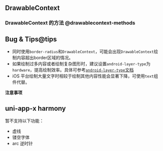 ## DrawableContext

<!-- CUSTOMTYPEJSON.DrawableContext.description -->

<!-- CUSTOMTYPEJSON.DrawableContext.compatibility -->

<!-- CUSTOMTYPEJSON.DrawableContext.extends -->

<!-- CUSTOMTYPEJSON.DrawableContext.param -->

### DrawableContext 的方法 @drawablecontext-methods

<!-- CUSTOMTYPEJSON.DrawableContext.methods.beginPath.name -->

<!-- CUSTOMTYPEJSON.DrawableContext.methods.beginPath.description -->

<!-- CUSTOMTYPEJSON.DrawableContext.methods.beginPath.compatibility -->

<!-- CUSTOMTYPEJSON.DrawableContext.methods.beginPath.param -->

<!-- CUSTOMTYPEJSON.DrawableContext.methods.beginPath.returnValue -->

<!-- CUSTOMTYPEJSON.DrawableContext.methods.beginPath.tutorial -->

<!-- CUSTOMTYPEJSON.DrawableContext.methods.arc.name -->

<!-- CUSTOMTYPEJSON.DrawableContext.methods.arc.description -->

<!-- CUSTOMTYPEJSON.DrawableContext.methods.arc.compatibility -->

<!-- CUSTOMTYPEJSON.DrawableContext.methods.arc.param -->

<!-- CUSTOMTYPEJSON.DrawableContext.methods.arc.returnValue -->

<!-- CUSTOMTYPEJSON.DrawableContext.methods.arc.tutorial -->

<!-- CUSTOMTYPEJSON.DrawableContext.methods.moveTo.name -->

<!-- CUSTOMTYPEJSON.DrawableContext.methods.moveTo.description -->

<!-- CUSTOMTYPEJSON.DrawableContext.methods.moveTo.compatibility -->

<!-- CUSTOMTYPEJSON.DrawableContext.methods.moveTo.param -->

<!-- CUSTOMTYPEJSON.DrawableContext.methods.moveTo.returnValue -->

<!-- CUSTOMTYPEJSON.DrawableContext.methods.moveTo.tutorial -->

<!-- CUSTOMTYPEJSON.DrawableContext.methods.rect.name -->

<!-- CUSTOMTYPEJSON.DrawableContext.methods.rect.description -->

<!-- CUSTOMTYPEJSON.DrawableContext.methods.rect.compatibility -->

<!-- CUSTOMTYPEJSON.DrawableContext.methods.rect.param -->

<!-- CUSTOMTYPEJSON.DrawableContext.methods.rect.returnValue -->

<!-- CUSTOMTYPEJSON.DrawableContext.methods.rect.tutorial -->

<!-- CUSTOMTYPEJSON.DrawableContext.methods.lineTo.name -->

<!-- CUSTOMTYPEJSON.DrawableContext.methods.lineTo.description -->

<!-- CUSTOMTYPEJSON.DrawableContext.methods.lineTo.compatibility -->

<!-- CUSTOMTYPEJSON.DrawableContext.methods.lineTo.param -->

<!-- CUSTOMTYPEJSON.DrawableContext.methods.lineTo.returnValue -->

<!-- CUSTOMTYPEJSON.DrawableContext.methods.lineTo.tutorial -->

<!-- CUSTOMTYPEJSON.DrawableContext.methods.closePath.name -->

<!-- CUSTOMTYPEJSON.DrawableContext.methods.closePath.description -->

<!-- CUSTOMTYPEJSON.DrawableContext.methods.closePath.compatibility -->

<!-- CUSTOMTYPEJSON.DrawableContext.methods.closePath.param -->

<!-- CUSTOMTYPEJSON.DrawableContext.methods.closePath.returnValue -->

<!-- CUSTOMTYPEJSON.DrawableContext.methods.closePath.tutorial -->

<!-- CUSTOMTYPEJSON.DrawableContext.methods.stroke.name -->

<!-- CUSTOMTYPEJSON.DrawableContext.methods.stroke.description -->

<!-- CUSTOMTYPEJSON.DrawableContext.methods.stroke.compatibility -->

<!-- CUSTOMTYPEJSON.DrawableContext.methods.stroke.param -->

<!-- CUSTOMTYPEJSON.DrawableContext.methods.stroke.returnValue -->

<!-- CUSTOMTYPEJSON.DrawableContext.methods.stroke.tutorial -->

<!-- CUSTOMTYPEJSON.DrawableContext.methods.strokeRect.name -->

<!-- CUSTOMTYPEJSON.DrawableContext.methods.strokeRect.description -->

<!-- CUSTOMTYPEJSON.DrawableContext.methods.strokeRect.compatibility -->

<!-- CUSTOMTYPEJSON.DrawableContext.methods.strokeRect.param -->

<!-- CUSTOMTYPEJSON.DrawableContext.methods.strokeRect.returnValue -->

<!-- CUSTOMTYPEJSON.DrawableContext.methods.strokeRect.tutorial -->

<!-- CUSTOMTYPEJSON.DrawableContext.methods.strokeText.name -->

<!-- CUSTOMTYPEJSON.DrawableContext.methods.strokeText.description -->

<!-- CUSTOMTYPEJSON.DrawableContext.methods.strokeText.compatibility -->

<!-- CUSTOMTYPEJSON.DrawableContext.methods.strokeText.param -->

<!-- CUSTOMTYPEJSON.DrawableContext.methods.strokeText.returnValue -->

<!-- CUSTOMTYPEJSON.DrawableContext.methods.strokeText.tutorial -->

<!-- CUSTOMTYPEJSON.DrawableContext.methods.fill.name -->

<!-- CUSTOMTYPEJSON.DrawableContext.methods.fill.description -->

<!-- CUSTOMTYPEJSON.DrawableContext.methods.fill.compatibility -->

<!-- CUSTOMTYPEJSON.DrawableContext.methods.fill.param -->

<!-- CUSTOMTYPEJSON.DrawableContext.methods.fill.returnValue -->

<!-- CUSTOMTYPEJSON.DrawableContext.methods.fill.tutorial -->

<!-- CUSTOMTYPEJSON.DrawableContext.methods.fillRect.name -->

<!-- CUSTOMTYPEJSON.DrawableContext.methods.fillRect.description -->

<!-- CUSTOMTYPEJSON.DrawableContext.methods.fillRect.compatibility -->

<!-- CUSTOMTYPEJSON.DrawableContext.methods.fillRect.param -->

<!-- CUSTOMTYPEJSON.DrawableContext.methods.fillRect.returnValue -->

<!-- CUSTOMTYPEJSON.DrawableContext.methods.fillRect.tutorial -->

<!-- CUSTOMTYPEJSON.DrawableContext.methods.fillText.name -->

<!-- CUSTOMTYPEJSON.DrawableContext.methods.fillText.description -->

<!-- CUSTOMTYPEJSON.DrawableContext.methods.fillText.compatibility -->

<!-- CUSTOMTYPEJSON.DrawableContext.methods.fillText.param -->

<!-- CUSTOMTYPEJSON.DrawableContext.methods.fillText.returnValue -->

<!-- CUSTOMTYPEJSON.DrawableContext.methods.fillText.tutorial -->

<!-- CUSTOMTYPEJSON.DrawableContext.methods.reset.name -->

<!-- CUSTOMTYPEJSON.DrawableContext.methods.reset.description -->

<!-- CUSTOMTYPEJSON.DrawableContext.methods.reset.compatibility -->

<!-- CUSTOMTYPEJSON.DrawableContext.methods.reset.param -->

<!-- CUSTOMTYPEJSON.DrawableContext.methods.reset.returnValue -->

<!-- CUSTOMTYPEJSON.DrawableContext.methods.reset.tutorial -->

<!-- CUSTOMTYPEJSON.DrawableContext.methods.update.name -->

<!-- CUSTOMTYPEJSON.DrawableContext.methods.update.description -->

<!-- CUSTOMTYPEJSON.DrawableContext.methods.update.compatibility -->

<!-- CUSTOMTYPEJSON.DrawableContext.methods.update.param -->

<!-- CUSTOMTYPEJSON.DrawableContext.methods.update.returnValue -->

<!-- CUSTOMTYPEJSON.DrawableContext.methods.update.tutorial -->

<!-- CUSTOMTYPEJSON.DrawableContext.methods.setLineDash.name -->

<!-- CUSTOMTYPEJSON.DrawableContext.methods.setLineDash.description -->

<!-- CUSTOMTYPEJSON.DrawableContext.methods.setLineDash.compatibility -->

<!-- CUSTOMTYPEJSON.DrawableContext.methods.setLineDash.param -->

<!-- CUSTOMTYPEJSON.DrawableContext.methods.setLineDash.returnValue -->

<!-- CUSTOMTYPEJSON.DrawableContext.methods.setLineDash.tutorial -->

<!-- CUSTOMTYPEJSON.DrawableContext.methods.bezierCurveTo.name -->

<!-- CUSTOMTYPEJSON.DrawableContext.methods.bezierCurveTo.description -->

<!-- CUSTOMTYPEJSON.DrawableContext.methods.bezierCurveTo.compatibility -->

<!-- CUSTOMTYPEJSON.DrawableContext.methods.bezierCurveTo.param -->

<!-- CUSTOMTYPEJSON.DrawableContext.methods.bezierCurveTo.returnValue -->

<!-- CUSTOMTYPEJSON.DrawableContext.methods.bezierCurveTo.tutorial -->


<!-- CUSTOMTYPEJSON.DrawableContext.example -->

## Bug & Tips@tips
+ 同时使用`border-radius`和`DrawableContext`，可能会出现`DrawableContext`绘制内容超出border区域的情况。
+ 如果绘制过多内容或者绘制复杂图形时，建议设置`android-layer-type`为`hardware`，提高绘制效率。具体可参考[`android-layer-type`文档](../component/common.md#attribute-android)
+ iOS 平台绘制大量文字时相较于绘制其他内容性能会显著下降，可使用`text`组件代替。

**注意事项**

## uni-app-x harmony

暂不支持以下功能：

- 虚线
- 镂空字体
- arc 逆时针
